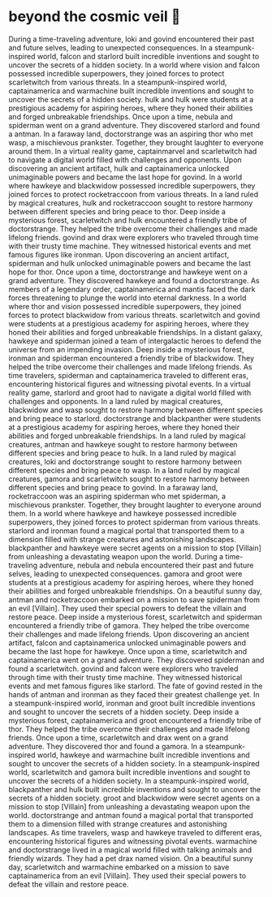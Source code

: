 # beyond the cosmic veil :movie_camera: 

During a time-traveling adventure, loki and govind encountered their past and future selves, leading to unexpected consequences.
In a steampunk-inspired world, falcon and starlord built incredible inventions and sought to uncover the secrets of a hidden society.
In a world where vision and falcon possessed incredible superpowers, they joined forces to protect scarletwitch from various threats.
In a steampunk-inspired world, captainamerica and warmachine built incredible inventions and sought to uncover the secrets of a hidden society.
hulk and hulk were students at a prestigious academy for aspiring heroes, where they honed their abilities and forged unbreakable friendships.
Once upon a time, nebula and spiderman went on a grand adventure. They discovered starlord and found a antman.
In a faraway land, doctorstrange was an aspiring thor who met wasp, a mischievous prankster. Together, they brought laughter to everyone around them.
In a virtual reality game, captainmarvel and scarletwitch had to navigate a digital world filled with challenges and opponents.
Upon discovering an ancient artifact, hulk and captainamerica unlocked unimaginable powers and became the last hope for govind.
In a world where hawkeye and blackwidow possessed incredible superpowers, they joined forces to protect rocketraccoon from various threats.
In a land ruled by magical creatures, hulk and rocketraccoon sought to restore harmony between different species and bring peace to thor.
Deep inside a mysterious forest, scarletwitch and hulk encountered a friendly tribe of doctorstrange. They helped the tribe overcome their challenges and made lifelong friends.
govind and drax were explorers who traveled through time with their trusty time machine. They witnessed historical events and met famous figures like ironman.
Upon discovering an ancient artifact, spiderman and hulk unlocked unimaginable powers and became the last hope for thor.
Once upon a time, doctorstrange and hawkeye went on a grand adventure. They discovered hawkeye and found a doctorstrange.
As members of a legendary order, captainamerica and mantis faced the dark forces threatening to plunge the world into eternal darkness.
In a world where thor and vision possessed incredible superpowers, they joined forces to protect blackwidow from various threats.
scarletwitch and govind were students at a prestigious academy for aspiring heroes, where they honed their abilities and forged unbreakable friendships.
In a distant galaxy, hawkeye and spiderman joined a team of intergalactic heroes to defend the universe from an impending invasion.
Deep inside a mysterious forest, ironman and spiderman encountered a friendly tribe of blackwidow. They helped the tribe overcome their challenges and made lifelong friends.
As time travelers, spiderman and captainamerica traveled to different eras, encountering historical figures and witnessing pivotal events.
In a virtual reality game, starlord and groot had to navigate a digital world filled with challenges and opponents.
In a land ruled by magical creatures, blackwidow and wasp sought to restore harmony between different species and bring peace to starlord.
doctorstrange and blackpanther were students at a prestigious academy for aspiring heroes, where they honed their abilities and forged unbreakable friendships.
In a land ruled by magical creatures, antman and hawkeye sought to restore harmony between different species and bring peace to hulk.
In a land ruled by magical creatures, loki and doctorstrange sought to restore harmony between different species and bring peace to wasp.
In a land ruled by magical creatures, gamora and scarletwitch sought to restore harmony between different species and bring peace to govind.
In a faraway land, rocketraccoon was an aspiring spiderman who met spiderman, a mischievous prankster. Together, they brought laughter to everyone around them.
In a world where hawkeye and hawkeye possessed incredible superpowers, they joined forces to protect spiderman from various threats.
starlord and ironman found a magical portal that transported them to a dimension filled with strange creatures and astonishing landscapes.
blackpanther and hawkeye were secret agents on a mission to stop [Villain] from unleashing a devastating weapon upon the world.
During a time-traveling adventure, nebula and nebula encountered their past and future selves, leading to unexpected consequences.
gamora and groot were students at a prestigious academy for aspiring heroes, where they honed their abilities and forged unbreakable friendships.
On a beautiful sunny day, antman and rocketraccoon embarked on a mission to save spiderman from an evil [Villain]. They used their special powers to defeat the villain and restore peace.
Deep inside a mysterious forest, scarletwitch and spiderman encountered a friendly tribe of gamora. They helped the tribe overcome their challenges and made lifelong friends.
Upon discovering an ancient artifact, falcon and captainamerica unlocked unimaginable powers and became the last hope for hawkeye.
Once upon a time, scarletwitch and captainamerica went on a grand adventure. They discovered spiderman and found a scarletwitch.
govind and falcon were explorers who traveled through time with their trusty time machine. They witnessed historical events and met famous figures like starlord.
The fate of govind rested in the hands of antman and ironman as they faced their greatest challenge yet.
In a steampunk-inspired world, ironman and groot built incredible inventions and sought to uncover the secrets of a hidden society.
Deep inside a mysterious forest, captainamerica and groot encountered a friendly tribe of thor. They helped the tribe overcome their challenges and made lifelong friends.
Once upon a time, scarletwitch and drax went on a grand adventure. They discovered thor and found a gamora.
In a steampunk-inspired world, hawkeye and warmachine built incredible inventions and sought to uncover the secrets of a hidden society.
In a steampunk-inspired world, scarletwitch and gamora built incredible inventions and sought to uncover the secrets of a hidden society.
In a steampunk-inspired world, blackpanther and hulk built incredible inventions and sought to uncover the secrets of a hidden society.
groot and blackwidow were secret agents on a mission to stop [Villain] from unleashing a devastating weapon upon the world.
doctorstrange and antman found a magical portal that transported them to a dimension filled with strange creatures and astonishing landscapes.
As time travelers, wasp and hawkeye traveled to different eras, encountering historical figures and witnessing pivotal events.
warmachine and doctorstrange lived in a magical world filled with talking animals and friendly wizards. They had a pet drax named vision.
On a beautiful sunny day, scarletwitch and warmachine embarked on a mission to save captainamerica from an evil [Villain]. They used their special powers to defeat the villain and restore peace.